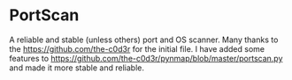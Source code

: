# PortScan
A reliable and stable (unless others) port and OS scanner. 
Many thanks to the https://github.com/the-c0d3r for the initial file. I have added some features to https://github.com/the-c0d3r/pynmap/blob/master/portscan.py and made it more stable and reliable.
